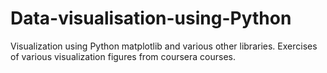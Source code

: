 # Data-visualisation-using-Python
Visualization using Python matplotlib and various other libraries. Exercises of various visualization figures from coursera courses. 
